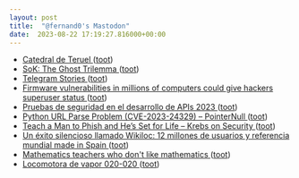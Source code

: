 ```yaml
---
layout: post
title:  "@fernand0's Mastodon"
date:  2023-08-22 17:19:27.816000+00:00
---
```

*  [Catedral de Teruel ](https://avecesunafoto.wordpress.com/2023/08/22/catedral-de-teruel) ([toot](https://mastodon.social/@fernand0/110934410383557104))
*  [SoK: The Ghost Trilemma ](https://arxiv.org/abs/2308.0220) ([toot](https://mastodon.social/@fernand0/110934343036640852))
*  [Telegram Stories ](https://telegram.org/tour/storie) ([toot](https://mastodon.social/@fernand0/110934253894883438))
*  [Firmware vulnerabilities in millions of computers could give hackers superuser status ](https://arstechnica.com/security/2023/07/millions-of-servers-inside-data-centers-imperiled-by-flaws-in-ami-bmc-firmware) ([toot](https://mastodon.social/@fernand0/110933999061215975))
*  [Pruebas de seguridad en el desarrollo de APIs 2023 ](https://blog.segu-info.com.ar) ([toot](https://mastodon.social/@fernand0/110933770406743453))
*  [Python URL Parse Problem (CVE-2023-24329) – PointerNull ](https://pointernull.com/security/python-url-parse-problem.htm) ([toot](https://mastodon.social/@fernand0/110933553883184194))
*  [Teach a Man to Phish and He’s Set for Life – Krebs on Security ](https://krebsonsecurity.com/2023/08/teach-a-man-to-phish-and-hes-set-for-life) ([toot](https://mastodon.social/@fernand0/110933330937705665))
*  [Un éxito silencioso llamado Wikiloc: 12 millones de usuarios y referencia mundial made in Spain ](https://www.xataka.com/empresas-y-economia/exito-silencioso-llamado-wikiloc-12-millones-usuarios-referencia-mundial-made-in-spai) ([toot](https://mastodon.social/@fernand0/110933012276382630))
*  [Mathematics teachers who don't like mathematics ](https://fillingthepail.substack.com/p/mathematics-teachers-who-dont-lik) ([toot](https://mastodon.social/@fernand0/110932823738286361))
*  [Locomotora de vapor 020-020 ](https://www.flickr.com/photos/fernand0/53125411895) ([toot](https://mastodon.social/@fernand0/110932792471292609))

